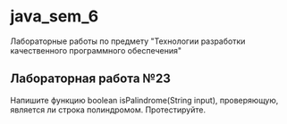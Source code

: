 # java_sem_6
 Лабораторные работы по предмету "Технологии разработки качественного программного обеспечения"

## Лабораторная работа №23
Напишите функцию boolean isPalindrome(String input), проверяющую, является ли строка полиндромом. Протестируйте.
